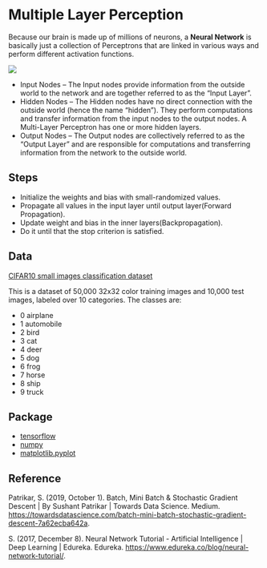 # Multiple Layer Perception

Because our brain is made up of millions of neurons, a **Neural Network** is basically just a collection of Perceptrons that are linked in various ways and perform different activation functions.

![](https://d1jnx9ba8s6j9r.cloudfront.net/blog/wp-content/uploads/2017/09/Multi-Layer-Perceptron-Neural-Network-Tutorial-Edureka.png)
* Input Nodes – The Input nodes provide information from the outside world to the network and are together referred to as the “Input Layer”.
* Hidden Nodes – The Hidden nodes have no direct connection with the outside world (hence the name “hidden”). They perform computations and transfer information from the input nodes to the output nodes. A Multi-Layer Perceptron has one or more hidden layers.
* Output Nodes – The Output nodes are collectively referred to as the “Output Layer” and are responsible for computations and transferring information from the network to the outside world.

## Steps
* Initialize the weights and bias with small-randomized values.
* Propagate all values in the input layer until output layer(Forward Propagation).
* Update weight and bias in the inner layers(Backpropagation).
* Do it until that the stop criterion is satisfied.

## Data
[CIFAR10 small images classification dataset](https://keras.io/api/datasets/cifar10/)

This is a dataset of 50,000 32x32 color training images and 10,000 test images, labeled over 10 categories. 
The classes are:
* 0 airplane
* 1	automobile
* 2	bird
* 3	cat
* 4	deer
* 5	dog
* 6	frog
* 7	horse
* 8	ship
* 9	truck

## Package 
* [tensorflow](https://www.tensorflow.org)
* [numpy](https://numpy.org)
* [matplotlib.pyplot](https://matplotlib.org/stable/api/_as_gen/matplotlib.pyplot.html)

## Reference
Patrikar, S. (2019, October 1). Batch, Mini Batch & Stochastic Gradient Descent | By Sushant Patrikar | Towards Data Science. Medium. https://towardsdatascience.com/batch-mini-batch-stochastic-gradient-descent-7a62ecba642a.

S. (2017, December 8). Neural Network Tutorial - Artificial Intelligence | Deep Learning | Edureka. Edureka. https://www.edureka.co/blog/neural-network-tutorial/.
